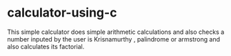 # calculator-using-c
This simple calculator does simple arithmetic calculations and also checks a number inputed by the user is Krisnamurthy , palindrome or armstrong and also calculates its factorial.
